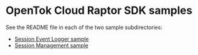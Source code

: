 OpenTok Cloud Raptor SDK samples
================================

See the README file in each of the two sample subdirectories:

* [Session Event Logger sample](logger/README.md)
* [Session Management sample](maxconnections/README.md)
